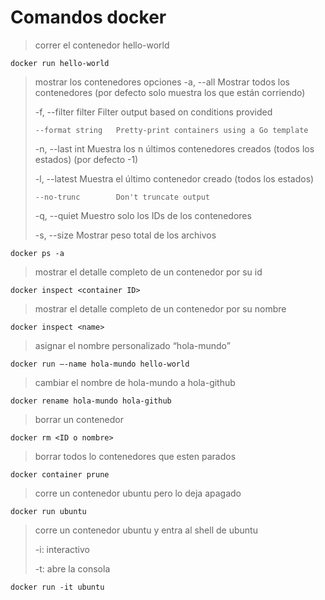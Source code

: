 # Comandos docker

> correr el contenedor hello-world 
```
docker run hello-world
```

> mostrar los contenedores opciones
> -a, --all             Mostrar todos los contenedores (por defecto solo muestra los que están corriendo)
> 
> -f, --filter filter   Filter output based on conditions provided
> 
>     --format string   Pretty-print containers using a Go template
>     
> -n, --last int        Muestra los n últimos contenedores creados (todos los estados) (por defecto -1)
> 
> -l, --latest          Muestra el último contenedor creado (todos los estados)
> 
>     --no-trunc        Don't truncate output
>     
> -q, --quiet           Muestro solo los IDs de los contenedores
> 
> -s, --size            Mostrar peso total de los archivos
```
docker ps -a
```

> mostrar el detalle completo de un contenedor por su id
```
docker inspect <container ID> 
```

> mostrar el detalle completo de un contenedor por su nombre
```
docker inspect <name> 
```

> asignar el nombre personalizado “hola-mundo”
```
docker run –-name hola-mundo hello-world
```

> cambiar el nombre de hola-mundo a hola-github
```
docker rename hola-mundo hola-github
```

> borrar un contenedor
```
docker rm <ID o nombre>
```

> borrar todos lo contenedores que esten parados
```
docker container prune
```

> corre un contenedor ubuntu pero lo deja apagado
```
docker run ubuntu
```

> corre un contenedor ubuntu y entra al shell de ubuntu
>
> -i: interactivo
> 
> -t: abre la consola
```
docker run -it ubuntu
```
